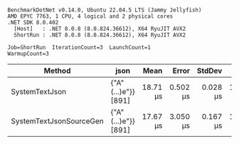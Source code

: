 ```

BenchmarkDotNet v0.14.0, Ubuntu 22.04.5 LTS (Jammy Jellyfish)
AMD EPYC 7763, 1 CPU, 4 logical and 2 physical cores
.NET SDK 8.0.402
  [Host]   : .NET 8.0.8 (8.0.824.36612), X64 RyuJIT AVX2
  ShortRun : .NET 8.0.8 (8.0.824.36612), X64 RyuJIT AVX2

Job=ShortRun  IterationCount=3  LaunchCount=1  
WarmupCount=3  

```
| Method                  | json                | Mean     | Error    | StdDev   | Min      | Max      | Gen0   | Allocated |
|------------------------ |-------------------- |---------:|---------:|---------:|---------:|---------:|-------:|----------:|
| SystemTextJson          | {&quot;A&quot;(...)e&quot;}} [891] | 18.71 μs | 0.502 μs | 0.028 μs | 18.69 μs | 18.74 μs | 0.0305 |   3.19 KB |
| SystemTextJsonSourceGen | {&quot;A&quot;(...)e&quot;}} [891] | 17.67 μs | 3.050 μs | 0.167 μs | 17.55 μs | 17.86 μs | 0.0305 |   3.19 KB |
